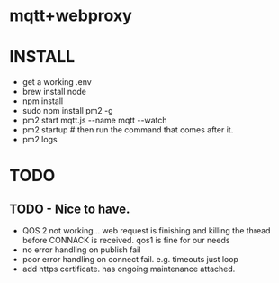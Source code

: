 # mqtt+webproxy

# INSTALL
- get a working .env
- brew install node
- npm install
- sudo npm install pm2 -g 
- pm2 start mqtt.js --name mqtt --watch
- pm2 startup # then run the command that comes after it.
- pm2 logs


# TODO

## TODO - Nice to have.
- QOS 2 not working... web request is finishing and killing the thread before CONNACK is received. qos1 is fine for our needs
- no error handling on publish fail
- poor error handling on connect fail. e.g. timeouts just loop
- add https certificate. has ongoing maintenance attached.
